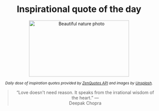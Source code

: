 
<div align="center">

# Inspirational quote of the day

<img src="./data/photo.jpeg" alt="Beautiful nature photo" width="320" height="180">

<sub><i>Daily dose of inspiration quotes provided by [ZenQuotes API](https://zenquotes.io/) and images by [Unsplash](https://unsplash.com/).</i></sub>


<blockquote>&ldquo;Love doesn't need reason. It speaks from the irrational wisdom of the heart.&rdquo; &mdash; <footer>Deepak Chopra</footer></blockquote>

</div>
